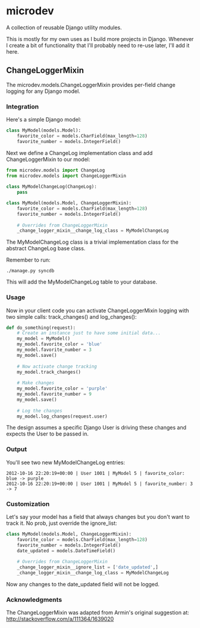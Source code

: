 # microdev #

A collection of reusable Django utility modules.

This is mostly for my own uses as I build more projects in Django. Whenever I create a bit of functionality that I'll probably need to re-use later, I'll add it here.


## ChangeLoggerMixin ##
The microdev.models.ChangeLoggerMixin provides per-field change logging for any Django model. 


### Integration ###
Here's a simple Django model:

```python
class MyModel(models.Model):
	favorite_color = models.CharField(max_length=128)
	favorite_number = models.IntegerField()
```

Next we define a ChangeLog implementation class and add ChangeLoggerMixin to our model:

```python
from microdev.models import ChangeLog
from microdev.models import ChangeLoggerMixin
	
class MyModelChangeLog(ChangeLog):
	pass

class MyModel(models.Model, ChangeLoggerMixin):
	favorite_color = models.CharField(max_length=128)
	favorite_number = models.IntegerField()
	
    # Overrides from ChangeLoggerMixin
    _change_logger_mixin__change_log_class = MyModelChangeLog
```

The MyModelChangeLog class is a trivial implementation class for the abstract ChangeLog base class.

Remember to run:
```
./manage.py syncdb
```
This will add the MyModelChangeLog table to your database.


### Usage ###
Now in your client code you can activate ChangeLoggerMixin logging with two simple calls: track_changes() and log_changes():

```python
def do_something(request):
	# Create an instance just to have some initial data...
	my_model = MyModel()
	my_model.favorite_color = 'blue'
	my_model.favorite_number = 3
	my_model.save()
	
	# Now activate change tracking
	my_model.track_changes()
	
	# Make changes
	my_model.favorite_color = 'purple'
	my_model.favorite_number = 9
	my_model.save()
	
	# Log the changes
	my_model.log_changes(request.user)
```

The design assumes a specific Django User is driving these changes and expects the User to be passed in.


### Output ###
You'll see two new MyModelChangeLog entries:

```
2012-10-16 22:20:19+00:00 | User 1001 | MyModel 5 | favorite_color: blue -> purple
2012-10-16 22:20:19+00:00 | User 1001 | MyModel 5 | favorite_number: 3 -> 7
```


### Customization ###
Let's say your model has a field that always changes but you don't want to track it. No prob, just override the ignore_list:

```python
class MyModel(models.Model, ChangeLoggerMixin):
	favorite_color = models.CharField(max_length=128)
	favorite_number = models.IntegerField()
	date_updated = models.DateTimeField()
	
    # Overrides from ChangeLoggerMixin
    _change_logger_mixin__ignore_list = ['date_updated',]
    _change_logger_mixin__change_log_class = MyModelChangeLog
```

Now any changes to the date_updated field will not be logged. 


### Acknowledgments ###
The ChangeLoggerMixin was adapted from Armin's original suggestion at: http://stackoverflow.com/a/111364/1639020
